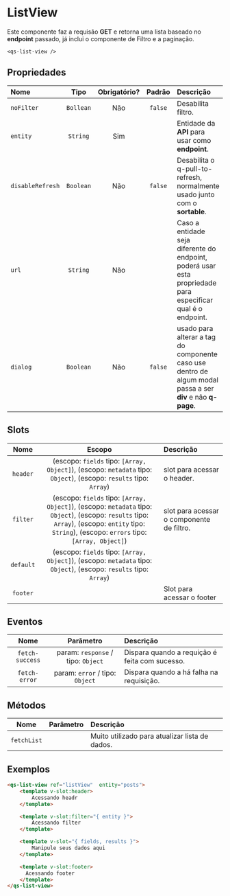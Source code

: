 # ListView

Este componente faz a requisão **GET** e retorna uma lista baseado no **endpoint** passado, já inclui o componente de Filtro e a paginação.

```
<qs-list-view />
```

## Propriedades

| Nome | Tipo | Obrigatório? | Padrão | Descrição |
|:-|:-:|:-:|:-:|:-|
| `noFilter` | `Bollean` | Não | `false` | Desabilita filtro. |
| `entity` | `String` | Sim | | Entidade da **API** para usar como **endpoint**. |
| `disableRefresh` | `Boolean` | Não | `false` | Desabilita o q-pull-to-refresh, normalmente usado junto com o **sortable**. |
| `url` | `String` | Não |  | Caso a entidade seja diferente do endpoint, poderá usar esta propriedade para especificar qual é o endpoint. |
| `dialog` | `Boolean` | Não | `false` | usado para alterar a tag do componente caso use dentro de algum modal passa a ser **div** e não **q-page**. |

## Slots

| Nome | Escopo | Descrição |
|:-:|:-:|:-|
| `header` | (escopo: `fields` tipo: `[Array, Object]`), (escopo: `metadata` tipo: `Object`), (escopo: `results` tipo: `Array`) | slot para acessar o header. |
| `filter` | (escopo: `fields` tipo: `[Array, Object]`), (escopo: `metadata` tipo: `Object`), (escopo: `results` tipo: `Array`), (escopo: `entity` tipo: `String`), (escopo: `errors` tipo: `[Array, Object]`)  | slot para acessar o componente de filtro. |
| `default` | (escopo: `fields` tipo: `[Array, Object]`), (escopo: `metadata` tipo: `Object`), (escopo: `results` tipo: `Array`) |  |
| `footer` | | Slot para acessar o footer |

## Eventos

| Nome | Parâmetro | Descrição
|:-:|:-:|:-|
| `fetch-success` | param: `response` / tipo: `Object` | Dispara quando a requição é feita com sucesso. |
| `fetch-error` | param: `error` / tipo: `Object` | Dispara quando a há falha na requisição. |

## Métodos

| Nome | Parâmetro | Descrição
|:-:|:-:|:-|
| `fetchList` | | Muito utilizado para atualizar lista de dados. |

## Exemplos

```html
<qs-list-view ref="listView"  entity="posts">
	<template v-slot:header>
		Acessando headr
	</template>

	<template v-slot:filter="{ entity }">
		Acessando filter
	</template>

	<template v-slot="{ fields, results }">
		Manipule seus dados aqui
	</template>

	<template v-slot:footer>
	  Acessando footer
	</template>
</qs-list-view>
```